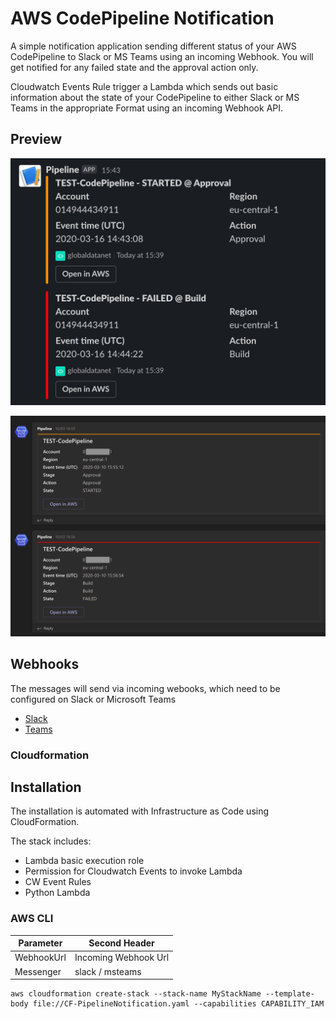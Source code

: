 # AWS CodePipeline Notification

A simple notification application sending different status of your AWS CodePipeline to Slack or MS Teams using an incoming Webhook. You will get notified for any failed state and the approval action only.

Cloudwatch Events Rule trigger a Lambda which sends out basic information about the state of your CodePipeline to either Slack or MS Teams in the appropriate Format using an incoming Webhook API.

## Preview
![Slack](/slack-screenshot.png)

![MS Teams](/msteams-screenshot.png)

## Webhooks

The messages will send via incoming webooks, which need to be configured on Slack or Microsoft Teams

- [Slack](https://api.slack.com/messaging/webhooks)
- [Teams](https://docs.microsoft.com/en-us/microsoftteams/platform/webhooks-and-connectors/how-to/add-incoming-webhook)


### Cloudformation


## Installation

The installation is automated with Infrastructure as Code using CloudFormation. 

The stack includes:

- Lambda basic execution role
- Permission for Cloudwatch Events to invoke Lambda
- CW Event Rules
- Python Lambda

### AWS CLI

| Parameter  | Second Header |
| ------------- | ------------- |
| WebhookUrl  | Incoming Webhook Url  |
| Messenger  | slack / msteams  |

```
aws cloudformation create-stack --stack-name MyStackName --template-body file://CF-PipelineNotification.yaml --capabilities CAPABILITY_IAM
```
